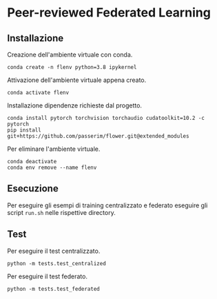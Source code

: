 # Peer-reviewed Federated Learning

## Installazione

Creazione dell'ambiente virtuale con conda.
```shell
conda create -n flenv python=3.8 ipykernel
```

Attivazione dell'ambiente virtuale appena creato.
```shell
conda activate flenv
```

Installazione dipendenze richieste dal progetto.
```shell
conda install pytorch torchvision torchaudio cudatoolkit=10.2 -c pytorch
pip install git+https://github.com/passerim/flower.git@extended_modules
```

Per eliminare l'ambiente virtuale.
```shell
conda deactivate
conda env remove --name flenv
```

## Esecuzione

Per eseguire gli esempi di training centralizzato e federato eseguire gli script ```run.sh``` nelle rispettive directory. 

## Test

Per eseguire il test centralizzato.
```shell
python -m tests.test_centralized
```

Per eseguire il test federato.
```shell
python -m tests.test_federated
```
